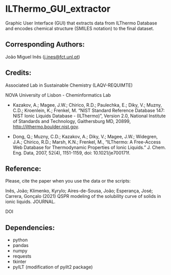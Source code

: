 # ILThermo_GUI_extractor
Graphic User Interface (GUI) that extracts data from ILThermo Database and encodes chemical structure (SMILES notation) to the final dataset.

## Corresponding Authors:

João Miguel Inês (j.ines@fct.unl.pt)

## Credits:

Associated Lab in Sustainable Chemistry (LAQV-REQUIMTE)

NOVA University of Lisbon - Cheminformatics Lab

- Kazakov, A.; Magee, J.W.; Chirico, R.D.; Paulechka, E.; Diky, V.; Muzny, C.D.; Kroenlein, K.; Frenkel, M. “NIST Standard Reference Database 147: NIST Ionic Liquids Database - (ILThermo)”, Version 2.0, National Institute of Standards and Technology, Gaithersburg MD, 20899, http://ilthermo.boulder.nist.gov.

- Dong, Q.; Muzny, C.D.; Kazakov, A.; Diky, V.; Magee, J.W.; Widegren, J.A.; Chirico, R.D.; Marsh, K.N.; Frenkel, M., “ILThermo: A Free-Access Web Database for Thermodynamic Properties of Ionic Liquids.” J. Chem. Eng. Data, 2007, 52(4), 1151-1159, doi: 10.1021/je700171f.



## Reference:

Please, cite the paper when you use the data or the scripts:

Inês, João; Klimenko, Kyrylo; Aires-de-Sousa, João; Esperança, José; Carrera, Gonçalo (2021) QSPR modeling of the solubility curve of solids in ionic liquids. JOURNAL. 

DOI

## Dependencies:
- python
- pandas
- numpy 
- requests
- tkinter
- pyILT (modification of pyilt2 package)
